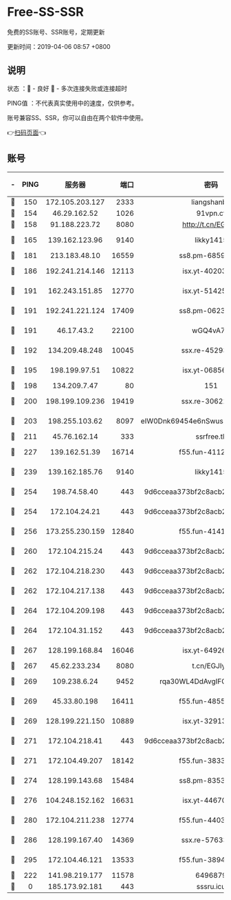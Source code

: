 # Free-SS-SSR

免费的SS账号、SSR账号，定期更新

更新时间：2019-04-06 08:57 +0800

## 说明

状态     ：🙂 - 良好 🙁 - 多次连接失败或连接超时

PING值   ：不代表真实使用中的速度，仅供参考。

账号兼容SS、SSR，你可以自由在两个软件中使用。

👉[扫码页面](https://liesauer.github.io/Free-SS-SSR/)👈

## 账号

|-|PING|服务器|端口|密码|加密方式|区域|
|:----:|:----:|:-----:|-----:|:----:|:----:|:----:|
|🙂|150|172.105.203.127|2333|liangshanbo|chacha20|JP|
|🙂|154|46.29.162.52|1026|91vpn.cf|rc4-md5|RU|
|🙂|158|91.188.223.72|8080|http://t.cn/EGJIyrl|rc4-md5|RU|
|🙂|165|139.162.123.96|9140|likky1415|aes-256-cfb|JP|
|🙂|181|213.183.48.10|16559|ss8.pm-68592266|rc4-md5|RU|
|🙂|186|192.241.214.146|12113|isx.yt-40203662|aes-256-cfb|US|
|🙂|191|162.243.151.85|12770|isx.yt-51425905|aes-256-cfb|US|
|🙂|191|192.241.221.124|17409|ss8.pm-06236713|aes-256-cfb|US|
|🙂|191|46.17.43.2|22100|wGQ4vA7D|aes-256-gcm|RU|
|🙂|192|134.209.48.248|10045|ssx.re-45293607|aes-256-cfb|US|
|🙂|195|198.199.97.51|10822|isx.yt-06856161|aes-256-cfb|US|
|🙂|198|134.209.7.47|80|151|chacha20|US|
|🙂|200|198.199.109.236|19419|ssx.re-30622705|aes-256-cfb|US|
|🙂|203|198.255.103.62|8097|eIW0Dnk69454e6nSwuspv9DmS201tQ0D|aes-256-cfb|US|
|🙂|211|45.76.162.14|333|ssrfree.tk|rc4|SG|
|🙂|227|139.162.51.39|16714|f55.fun-41127921|aes-256-cfb|SG|
|🙂|239|139.162.185.76|9140|likky1415|aes-256-cfb|DE|
|🙂|254|198.74.58.40|443|9d6cceaa373bf2c8acb22e60b6a58be6|aes-256-cfb|US|
|🙂|254|172.104.24.21|443|9d6cceaa373bf2c8acb22e60b6a58be6|aes-256-cfb|US|
|🙂|256|173.255.230.159|12840|f55.fun-41413045|aes-256-cfb|US|
|🙂|260|172.104.215.24|443|9d6cceaa373bf2c8acb22e60b6a58be6|aes-256-cfb|US|
|🙂|262|172.104.218.230|443|9d6cceaa373bf2c8acb22e60b6a58be6|aes-256-cfb|US|
|🙂|262|172.104.217.138|443|9d6cceaa373bf2c8acb22e60b6a58be6|aes-256-cfb|US|
|🙂|264|172.104.209.198|443|9d6cceaa373bf2c8acb22e60b6a58be6|aes-256-cfb|US|
|🙂|264|172.104.31.152|443|9d6cceaa373bf2c8acb22e60b6a58be6|aes-256-cfb|US|
|🙂|267|128.199.168.84|16046|isx.yt-64926766|aes-256-cfb|SG|
|🙂|267|45.62.233.234|8080|t.cn/EGJIyrl|rc4-md5|CA|
|🙂|269|109.238.6.24|9452|rqa30WL4DdAvgIFG6Fs3znzTa|aes-256-cfb|FR|
|🙂|269|45.33.80.198|16411|f55.fun-48556227|aes-256-cfb|US|
|🙂|269|128.199.221.150|10889|isx.yt-32913473|aes-256-cfb|SG|
|🙂|271|172.104.218.41|443|9d6cceaa373bf2c8acb22e60b6a58be6|aes-256-cfb|US|
|🙂|271|172.104.49.207|18142|f55.fun-38335562|aes-256-cfb|SG|
|🙂|274|128.199.143.68|15484|ss8.pm-83534389|aes-256-cfb|SG|
|🙂|276|104.248.152.162|16631|isx.yt-44670176|aes-256-cfb|SG|
|🙂|280|172.104.211.238|12774|f55.fun-44032387|aes-256-cfb|US|
|🙂|286|128.199.167.40|14369|ssx.re-57633451|aes-256-cfb|SG|
|🙂|295|172.104.46.121|13533|f55.fun-38943433|aes-256-cfb|SG|
|🙁|222|141.98.219.177|11578|6496879|chacha20|US|
|🙁|0|185.173.92.181|443|sssru.icu|rc4-md5|RU|
